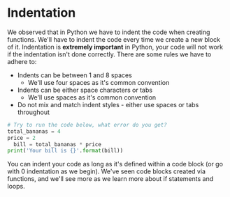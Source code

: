 # Indentation

We observed that in Python we have to indent the code when creating functions. We'll have to indent the code every time we create a new block of it. Indentation is **extremely important** in Python, your code will not work if the indentation isn't done correctly. There are some rules we have to adhere to:

* Indents can be between 1 and 8 spaces
    * We'll use four spaces as it's common convention
* Indents can be either space characters or tabs
    * We'll use spaces as it's common convention
* Do not mix and match indent styles - either use spaces or tabs throughout

```python
# Try to run the code below, what error do you get?
total_bananas = 4
price = 2
  bill = total_bananas * price
print('Your bill is {}'.format(bill))
```

You can indent your code as long as it's defined within a code block (or go with 0 indentation as we begin). We've seen code blocks created via functions, and we'll see more as we learn more about if statements and loops.
